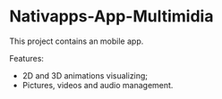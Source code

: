 # Nativapps-App-Multimidia
This project contains an mobile app.

Features: 
  - 2D and 3D animations visualizing;
  - Pictures, videos and audio management.

